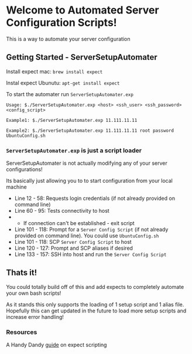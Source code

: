 # Welcome to Automated Server Configuration Scripts!
This is a way to automate your server configuration

## Getting Started - ServerSetupAutomater

Install expect mac: `brew install expect`

Instal expect Ubunutu: `apt-get install expect`

To start the automater run `ServerSetupAutomater.exp`

```
Usage: $./ServerSetupAutomater.exp <host> <ssh_user> <ssh_password> <config_script>

Example1: $./ServerSetupAutomater.exp 11.111.11.11

Example2: $./ServerSetupAutomater.exp 11.111.11.11 root password UbuntuConfig.sh
```

### `ServerSetupAutomater.exp` is just a script loader

ServerSetupAutomater is not actually modifying any of your server configurations!

Its basically just allowing you to to start configuration from your local machine

* Line 12 - 58: Requests login credentials (if not already provided on command line)
* Line 60 - 95: Tests connectivity to host
* * If connection can't be established - exit script
* Line 101 - 118: Prompt for a `Server Config Script` (if not already provided on command line). You could use `UbuntuConfig.sh`
* Line 101 - 118: SCP `Server Config Script` to host
* Line 120 - 127: Prompt and SCP aliases if desired
* Line 133 - 157: SSH into host and run the `Server Config Script`

## Thats it!

You could totally build off of this and add expects to completely automate your own bash scripts!

As it stands this only supports the loading of 1 setup script and 1 alias file. Hopefully this can get updated in the future to load more setup scripts and increase error handling!

### Resources

A Handy Dandy [guide](https://likegeeks.com/expect-command/) on expect scripting
